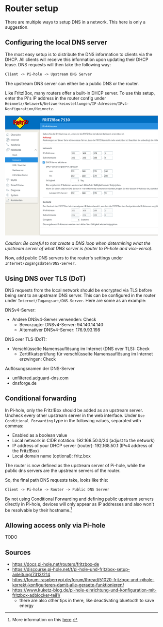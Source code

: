 # Router setup

There are multiple ways to setup DNS in a network. This here is only a suggestion.

## Configuring the local DNS server

The most easy setup is to distribute the DNS information to clients via the DHCP. All clients will receive this information upon updating their DHCP lease. DNS requests will then take the following way:

```txt
Client -> Pi-hole -> Upstream DNS Server
```

The upstream DNS server can either be a public DNS or the router.

Like Fritz!Box, many routers offer a built-in DHCP server. To use this setup, enter the Pi's IP address in the router config under `Heimnetz/Netzwerk/Netzwerkeinstellungen/IP-Adressen/IPv4-Konfiguration/Heimnetz`.

![DHCP settings](img/fritzbox-dhcp.png "Setting in the router")

*Caution: Be careful to not create a DNS loop when determining what the upstream server of what DNS server is (router to Pi-hole and vice-versa).*

Now, add public DNS servers to the router's settings under `Internet/Zugangsdaten/DNS-Server`.

## Using DNS over TLS (DoT)

DNS requests from the local network should be encrypted via TLS before being sent to an upstream DNS server. This can be configured in the router under `Internet/Zugangsart/DNS-Server`. Here are some as an example:

DNSv4-Server:

- Andere DNSv4-Server verwenden: Check
  - Bevorzugter DNSv4-Server: 94.140.14.140
  - Alternativer DNSv4-Server: 176.9.93.198

DNS over TLS (DoT):

- Verschlüsselte Namensauflösung im Internet (DNS over TLS): Check
  - Zertifikatsprüfung für verschlüsselte Namensauflösung im Internet erzwingen: Check

Auflösungsnamen der DNS-Server

- unfiltered.adguard-dns.com
- dnsforge.de

## Conditional forwarding

In Pi-hole, only the Fritz!Box should be added as an upstream server. Uncheck every other upstream server in the web interface. Under `Use Conditional Forwarding` type in the following values, separated with commas:

- Enabled as a boolean value
- Local network in CIDR notation: 192.168.50.0/24 (adjust to the network)
- IP address of your DHCP server (router): 192.168.50.1 (IPv4 address of the Fritz!Box)
- Local domain name (optional): fritz.box

The router is now defined as the upstream server of Pi-hole, while the public dns servers are the upstream servers of the router.

So, the final path DNS requests take, looks like this:

```txt
Client -> Pi-hole -> Router -> Public DNS Server
```

By not using Conditional Forwarding and defining public upstream servers directly in Pi-hole, devices will only appear as IP addresses and also won't be resolvable by their hostname.[^kuketz]

## Allowing access only via Pi-hole

TODO

## Sources

- https://docs.pi-hole.net/routers/fritzbox-de
- https://discourse.pi-hole.net/t/pi-hole-und-fritzbox-setup-anleitung/7313/214
- https://forum-raspberrypi.de/forum/thread/51020-fritzbox-und-pihole-korrekt-konfigurieren-damit-alle-geraete-funktionieren/
- https://www.kuketz-blog.de/pi-hole-einrichtung-und-konfiguration-mit-fritzbox-adblocker-teil1/
  - there are also other tips in there, like deactivating bluetooth to save energy

[^kuketz]: More information on this [here](https://www.kuketz-blog.de/pi-hole-einrichtung-und-konfiguration-mit-fritzbox-adblocker-teil1/).

